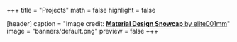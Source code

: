 +++
title = "Projects"
math = false
highlight = false

[header]
  caption = "Image credit: [**Material Design Snowcap** by elite001mm](https://www.deviantart.com/elite001mm)"
  image = "banners/default.png"
  preview = false
+++
